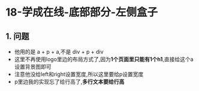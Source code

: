 # 18-学成在线-底部部分-左侧盒子

## 1. 问题

- 他用的是 a + p + a,不是 div + p + div
- 这里不再使用logo里边的布局方式了,因为**1个页面里只能有1个h1**,直接给这个a设置背景图即可
- 注意他没给left和right设置宽度,所以这里要给p设置宽度
- p里边我的实现忘了给行高了,**多行文本要给行高**